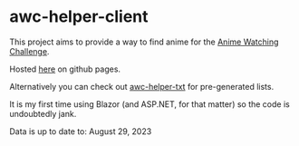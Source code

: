 # awc-helper-client

This project aims to provide a way to find anime for the [Anime Watching Challenge](https://myanimelist.net/forum/?topicid=2067484).

Hosted [here](https://nyomdalee.github.io/awc-helper-client/) on github pages.

Alternatively you can check out [awc-helper-txt](https://github.com/Nyomdalee/awc-helper-txt) for pre-generated lists.

It is my first time using Blazor (and ASP.NET, for that matter) so the code is undoubtedly jank.

Data is up to date to:
August 29, 2023
